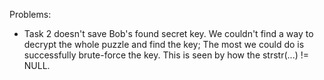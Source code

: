 Problems:

- Task 2 doesn't save Bob's found secret key. We couldn't find a way to decrypt the whole puzzle and find the key; The most we could do is successfully brute-force the key. This is seen by how the strstr(...) != NULL.
